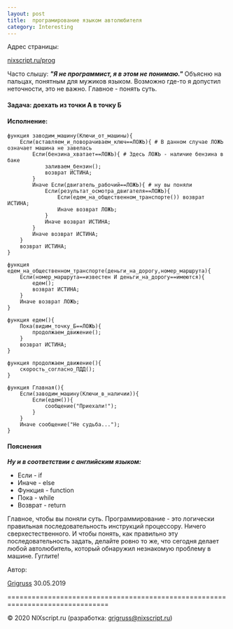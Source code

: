 ```yaml
---
layout: post
title:  програмирование языком автолюбителя
category: Interesting
---
```



Адрес страницы: 

[nixscript.ru/prog](https://nixscript.ru/prog)

Часто слышу: ***"Я не программист, я в этом не понимаю."***
 Объясню на пальцах, понятным для мужиков языком. Возможно где-то я допустил неточности, это не 
важно. Главное - понять суть.

#### Задача: доехать из точки А в точку Б

#### Исполнение:

```
функция заводим_машину(Ключи_от_машины){
	Если(вставляем_и_поворачиваем_ключ==ЛОЖЬ){ # В данном случае ЛОЖЬ означает машина не завелась
		Если(бензина_хватает==ЛОЖЬ){ # Здесь ЛОЖЬ - наличие бензина в баке
			заливаем_бензин();
			возврат ИСТИНА;
		}
		Иначе Если(двигатель_рабочий==ЛОЖЬ){ # ну вы поняли
			Если(результат_осмотра_двигателя==ЛОЖЬ){
				Если(едем_на_общественном_транспорте()) возврат ИСТИНА;
				Иначе возврат ЛОЖЬ;
			}
			Иначе возврат ИСТИНА;
		}
		Иначе возврат ИСТИНА;
	}
	возврат ИСТИНА;
}

функция едем_на_общественном_транспорте(деньги_на_дорогу,номер_маршрута){
	Если(номер_маршрута==известен И деньги_на_дорогу==имеются){
		едем();
		возврат ИСТИНА;
	}
	Иначе возврат ЛОЖЬ;
}

функция едем(){
	Пока(видим_точку_Б==ЛОЖЬ){
		продолжаем_движение();
	}
	возврат ИСТИНА;
}

функция продолжаем_движение(){
	скорость_согласно_ПДД();
}

функция Главная(){
	Если(заводим_машину(Ключи_в_наличии)){
		Если(едем()){
			сообщение("Приехали!");
		}
	}
	Иначе сообщение("Не судьба...");
}
```

#### Пояснения

***Ну и в соответствии с английским языком:***

* Если - if
* Иначе - else
* Функция - function
* Пока - while
* Возврат - return

Главное, чтобы вы поняли суть. Программирование - это логически правильная последовательность инструкций процессору.
Ничего сверхестественного. И чтобы понять, как правильно эту последовательность задать, делайте ровно то же,
что сегодня делает любой автолюбитель, который обнаружил незнакомую проблему в машине. Гуглите!

Автор: 

[Grigruss](https://grigrus.ru) 30.05.2019


===============================================================================

© 2020 NIXscript.ru (разработка: grigruss@nixscript.ru)

